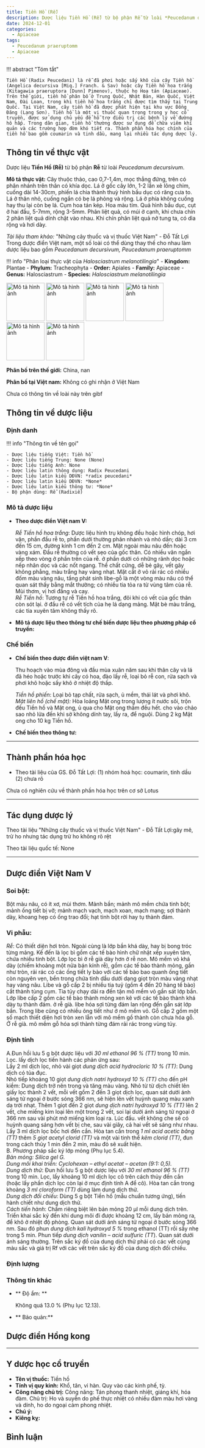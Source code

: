```yaml
---
title: Tiền Hồ (Rễ)
description: Dược liệu Tiền Hồ (Rễ) từ bộ phận Rễ từ loài *Peucedanum decursivum*
date: 2024-12-01
categories:
  - Apiaceae
tags:
  - Peucedanum praeruptomm
  - Apiaceae
---
```

!!! abstract "Tóm tắt"

    Tiền Hồ (Radix Peucedani) là rễ đã phơi hoặc sấy khô của cây Tiền hồ (Angelica decursiva [Miq.] Franch. & Sav) hoặc cây Tiền hồ hoa trắng (Kitagawia praeruptora [Dunn] Pimenov), thuộc họ Hoa tán (Apiaceae). Trên thế giới, tiền hồ phân bố ở Trung Quốc, Nhật Bản, Hàn Quốc, Việt Nam, Đài Loan, trong khi tiền hồ hoa trắng chỉ được tìm thấy tại Trung Quốc. Tại Việt Nam, cây tiền hồ đã được phát hiện tại khu vực Đồng Đăng (Lạng Sơn). Tiền hồ là một vị thuốc quan trọng trong y học cổ truyền, được sử dụng chủ yếu để hỗ trợ điều trị các bệnh lý về đường hô hấp. Trong dân gian, tiền hồ thường được sử dụng để chữa viêm khí quản và các trường hợp đờm khó tiết ra. Thành phần hóa học chính của tiền hồ bao gồm coumarin và tinh dầu, mang lại nhiều tác dụng dược lý.

## Thông tin về thực vật


Dược liệu **Tiền Hồ (Rễ)** từ bộ phận **Rễ** từ loài *Peucedanum decursivum*.

**Mô tả thực vật:** Cây thuộc thảo, cao 0,7-1,4m, mọc thẳng đứng, trên có phân nhánh trên thân có khía dọc. Lá ở gốc cây lớn, 1-2 lần xẻ lông chim, cuống dài 14-30cm, phiến lá chia thành thuỳ hình bầu dục có răng cưa to. Lá ở thân nhỏ, cuống ngắn có bẹ lá phỏng và rộng. Lá ở phía không cuống hay thu lại còn bẹ lá. Cụm hoa tán kép. Hoa màu tím. Quả hình bầu dục, cụt ở hai đầu, 5-7mm, rộng 3-5mm. Phân liệt quả, có múi ở cạnh, khi chưa chín 2 phân liệt quả dính chặt vào nhau. Khi chín phân liệt quả nở tung ta, có dìa rộng và hơi dày.

*Tài liệu tham khảo:* "Những cây thuốc và vị thuốc Việt Nam" - Đỗ Tất Lợi 
Trong dược điển Việt nam, một số loài có thể dùng thay thế cho nhau làm dược liệu bao gồm *Peucedanum decursivum, Peucedanum praeruptomm*

!!! info "Phân loại thực vật của *Halosciastrum melanotilingia*"
    - **Kingdom:** Plantae
    - **Phylum:** Tracheophyta
    - **Order:** Apiales
    - **Family:** Apiaceae
    - **Genus:** Halosciastrum
    - **Species:** *Halosciastrum melanotilingia*

<img src="http://n2t.net/ark:/65665/m3f2f7e5f5-c9b4-46d7-94f8-a2a2b619a00b" alt="Mô tả hình ảnh" width="100" height="100">
<img src="http://n2t.net/ark:/65665/m3e8bb800c-f8e6-4bc4-a381-46b96dcb9c56" alt="Mô tả hình ảnh" width="100" height="100">
<img src="https://midwestherbaria.org/imglib/seinet/sernec/MU/000275/000275815_lg.jpg" alt="Mô tả hình ảnh" width="100" height="100">
<img src="http://n2t.net/ark:/65665/m3e57e3cad-9740-4c4a-8ff8-89c3f92d56ec" alt="Mô tả hình ảnh" width="100" height="100">
<img src="https://oxalis.br.fgov.be/images/BR0/000/035/277/156/BR0000035277156.jpg" alt="Mô tả hình ảnh" width="100" height="100">
<img src="https://iiif-manifest.oxalis.br.fgov.be/specimen/BR0000035277156/manifest" alt="Mô tả hình ảnh" width="100" height="100">

**Phân bố trên thế giới:** China, nan

**Phân bố tại Việt nam:** Không có ghi nhận ở Việt Nam

 
Chưa có thông tin về loài này trên gibf


## Thông tin về dược liệu 

### Định danh

!!! info "Thông tin về tên gọi"

    - Dược liệu tiếng Việt: Tiền hồ
    - Dược liệu tiếng Trung: None (None)
    - Dược liệu tiếng Anh: None
    - Dược liệu latin thông dụng: Radix Peucedani
    - Dược liệu latin kiểu DĐVN: *radix peucedani*
    - Dược liệu latin kiểu DĐVN: *None*
    - Dược liệu latin kiểu thông tư: *None*
    - Bộ phận dùng: Rễ (Radixiề)

### Mô tả dược liệu 

- **Theo dược điển Việt nam V:** <p data-block-key="1t7sv"><i>Rễ</i> <i>Tiền hồ</i> <i>hoa trắng</i>: Dược liệu hình trụ không đều hoặc hình chóp, hơi vặn, phần đầu rễ to, phần dưới thường phân nhánh và nhỏ dần; dài 3 cm đến 15 cm, đường kính 1 cm đến 2 cm. Mặt ngoài màu nâu đến hoặc vàng xám. Đầu rễ thường có vết sẹo của gốc thân. Có nhiều vân ngắn xếp theo vòng ở phần trên của rễ. ở phần dưới có những rãnh dọc hoặc nếp nhăn dọc và các nốt ngang. Thể chất cứng, dễ bẻ gãy, vết gãy không phẳng, màu trắng hay vàng nhạt. Mặt cắt ở vỏ rải rác có nhiều đốm màu vàng nâu, tầng phát sinh libe-gỗ là một vòng màu nâu có thể quan sát thấy bằng mắt thường; có nhiều tia tỏa ra từ vùng tâm của rễ. Mùi thơm, vị hơi đắng và cay.<br/><i>Rễ</i> <i>Tiền hồ</i>: Tương tự rễ Tiền hồ hoa trắng, đôi khi có vết của gốc thân còn sót lại. ở đầu rễ có vết tích của hẹ lá dạng mảng. Mặt bè màu trắng, các tia xuyên tâm không thấy rõ.</p>

- **Mô tả dược liệu theo thông tư chế biến dược liệu theo phương pháp cổ truyền:** 

### Chế biến 

- **Chế biến theo dược điển việt nam V**: <p data-block-key="ybe0x">Thu hoạch vào mùa đông và đầu mùa xuân năm sau khi thân cây và lá đã héo hoặc trước khi cây có hoa, đào lấy rễ, loại bỏ rễ con, rửa sạch và phơi khô hoặc sấy khô ở nhiệt độ thấp.</p><p data-block-key="51qkc"><i>Tiền hồ phiến</i>: Loại bỏ tạp chất, rửa sạch, ủ mềm, thái lát và phơi khô.<br/><i>Mật liên hồ (chế mật):</i> Hòa loãng Mật ong trong lượng ít nước sôi, trộn đều Tiền hồ và Mật ong, ủ qua cho Mật ong thấm đều hết. cho vào chảo sao nhỏ lửa đến khi sờ không dính tay, lấy ra, để nguội. Dùng 2 kg Mật ong cho 10 kg Tiền hồ.</p>

- **Chế biến theo thông tư:** 

--- 

## Thành phần hóa học

- Theo tài liệu của GS. Đỗ Tất Lợi:  (1) nhóm hoá học: coumarin, tinh dầu
(2) chưa rõ
    
Chưa có nghiên cứu về thành phần hóa học trên cơ sở Lotus

---

## Tác dụng dược lý

Theo tài liệu "Những cây thuốc và vị thuốc Việt Nam" - Đỗ Tất Lợi:gây mê, trừ ho nhưng tác dụng trừ ho không rõ rệt

Theo tài liệu quốc tế: None

---

## Dược điển Việt Nam V

### Soi bột:

<p data-block-key="w0h3a">Bột màu nâu, có ít xơ, mùi thơm. Mảnh bần; mảnh mô mềm chứa tinh bột; mảnh ống tiết bị vỡ; mảnh mạch vạch, mạch xoan, mạch mạng; sợi thành dày, khoang hẹp có ống trao đổi; hạt tinh bột rời hay tụ thành đám.</p>

<!-- Hình ảnh soi bột sẽ được tự động chèn vào đây sau -->

### Vi phẫu:

<p data-block-key="2g5kd"><i>Rễ</i>: Có thiết diện hơi tròn. Ngoài cùng là lớp bần khá dày, hay bị bong tróc từng mảng. Kế đến là lọc bì gồm các tế bào hình chữ nhật xếp xuyên tâm, chứa nhiều tinh bột. Lớp lọc bì ở rễ già dày hơn ở rễ non. Mô mềm vỏ khá dày (chiếm khoảng một nửa bán kính rễ), gồm các tế bào thành mỏng, gần như tròn, rải rác có các ống tiết ly bào với các tế bào bao quanh ống tiết còn nguyên vẹn, bền trong chứa tinh dầu dưới dạng giọt tròn màu vàng nhạt hay vàng nâu. Libe và gỗ cấp 2 bị nhiều tia tuỷ (gồm 4 đến 20 hàng tế bào) cắt thành tùng cụm. Tia tủy chạy dài ra đến tận mô mềm vỏ gần sát lớp bần. Lớp libe cấp 2 gồm các tế bào thành mỏng xen kẽ với các tế bào thành khá dày tụ thành đám. ở rễ già. libe hóa sợi từng đám lan rộng đến gần sát lớp bần. Trong libe cũng có nhiều ông tiết như ở mô mềm vỏ. Gỗ cấp 2 gồm một số mạch thiết diện hơi tròn xen lẫn với mô mềm gồ thành còn chưa hóa gỗ. Ở rễ già. mô mềm gỗ hóa sợi thành từng đám rải rác trong vùng tủy.</p>

<!-- Hình ảnh vi phẫu sẽ được tự động chèn vào đây sau -->

### Định tính

<p data-block-key="ugscv">A.Đun hồi lưu 5 g bột dược liệu với <i>30 ml ethanol 96 % (TT)</i> trong 10 min. Lọc. lấy dịch lọc tiến hành các phản ứng sau:<br/>Lấy 2 ml dịch lọc, nhỏ vài giọt <i>dung dịch acid hydrocloric 10 % (TT)</i>: Dung dịch có tủa đục.<br/>Nhỏ tiếp khoảng 10 giọt <i>dung dịch natri hydroxyd</i> <i>10</i> <i>% (TT)</i> cho đến pH kiềm: Dung dịch trở nên trong và tăng màu vàng. Nhỏ từ từ dịch chiết lên giấy lọc thành 2 vết, mỗi vết gồm 2 đến 3 giọt dịch lọc, quan sát dưới ánh sáng tử ngoại ở bước sóng 366 nm, sẽ hiện lên vết huỳnh quang màu xanh da trời nhạt. Thêm 1 giọt đến 2 giọt <i>dung dịch natri hydroxyd</i> <i>10</i> <i>% (TT)</i> lên 2 vết, che miếng kim loại lên một trong 2 vết, soi lại dưới ánh sáng tử ngoại ở 366 nm sau vài phút mở miếng kim loại ra. Lúc đầu. vết không che sẽ có huỳnh quang sáng hơn vết bị che, sau vài giây, cả hai vết sẽ sáng như nhau. Lấy 3 ml dịch lọc bốc hơi đến cắn. Hòa tan cắn trong <i>1 ml acid acetic</i> <i>băng (TT)</i> thêm <i>5 giọt acetyl</i> <i>clorid (TT)</i> và một vài tinh thể <i>kẽm clorid (TT)</i>, đun trong cách thủy 1 min đến 2 min, màu đỏ sẽ xuất hiện.<br/>B. Phương pháp sắc ký lớp mỏng (Phụ lục 5.4).<br/><i>Bản mỏng: Silica gel G.</i><br/><i>Dung môi khai triển:</i> <i>Cyclohexan – ethyl acetat</i> <i>– acetan (9:1: 0,5).</i><br/><i>Dung dịch thử</i>: Đun hồi lưu 5 g bột dược liệu với <i>30 ml ethanol 96 % (TT)</i> trong 10 min. Lọc, lấy khoảng 10 ml dịch lọc cô trên cách thủy đến cắn (hoặc lấy phần dịch lọc còn lại ở mục định tính A để cô). Hòa tan cắn trong khoảng <i>3 ml cloroform (TT)</i> dùng làm dung dịch thử.<br/><i>Dung dịch đối chiếu</i>: Dùng 5 g bột Tiền hồ (mẫu chuẩn tương ứng), tiến hành chiết như dung dịch thử.<br/><i>Cách tiến hành</i>: Chấm riêng biệt lên bản mỏng 20 µl mỗi dung dịch trên. Triển khai sắc ký đến khi dung môi đi được khoảng 12 cm, lấy bản mỏng ra, để khô ở nhiệt độ phòng. Quan sát dưới ánh sáng tử ngoại ở bước sóng 366 nm. Sau đó phun <i>dung dịch kali hydroxyd 5 %</i> trong ethanol (TT) rồi sấy nhẹ trong 5 min. Phun tiếp <i>dung dịch vanilin – acid sulfuric (TT</i>). Quan sát dưới ánh sáng thường. Trên sắc ký đồ của dung dịch thử phải có các vết cùng màu sắc và giá trị Rf với các vết trên sắc ký đồ của dung dịch đối chiếu.</p>

### Định lượng



### Thông tin khác 

- ** Độ ẩm: ** <p data-block-key="1d5jq">Không quá 13.0 % (Phụ lục 12.13).</p>
- ** Bảo quản:** 

## Dược điển Hồng kong

<!-- PDF sẽ được tự động chèn vào đây sau -->


---

## Y dược học cổ truyền

- **Tên vị thuốc:** Tiền hồ
- **Tính vị quy kinh:** Khổ, tân, vi hàn. Quy vào các kinh phế, tỳ.
- **Công năng chủ trị:** Công năng: Tán phong thanh nhiệt, giáng khí, hóa đàm. Chủ trị: Ho và suyễn do phế thực nhiệt có nhiều đàm màu hơi vàng và dính, ho do ngoại cảm phong nhiệt.
- **Chú ý:** 
- **Kiêng kỵ:** 



## Bình luận

<div id="giscus-container"></div>
<script src="https://giscus.app/client.js"
        data-repo="hoangson0787/CSDL-duoc-lieu"
        data-repo-id="R_kgDONbMRNA"
        data-category="Duoc lieu"
        data-category-id="DIC_kwDONbMRNM4ClklR"
        data-mapping="pathname"
        data-strict="0"
        data-reactions-enabled="1"
        data-emit-metadata="1"
        data-input-position="bottom"
        data-theme="light"
        data-lang="en"
        crossorigin="anonymous"
        async>
</script>

